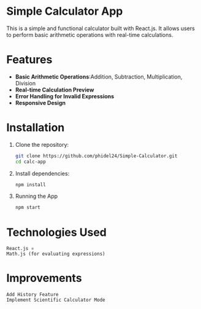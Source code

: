 # Simple Calculator App
This is a simple and functional calculator built with React.js. It allows users to perform basic arithmetic operations with real-time calculations.

# Features
- **Basic Arithmetic Operations**:Addition, Subtraction, Multiplication, Division
- **Real-time Calculation Preview**
- **Error Handling for Invalid Expressions**
- **Responsive Design**

# Installation

1. Clone the repository:
    ```sh
    git clone https://github.com/phidel24/Simple-Calculator.git
    cd calc-app
   ```

2. Install dependencies:

    ```sh
    npm install
    ```

3. Running the App
    ```sh
    npm start
    ```

# Technologies Used
    React.js ⚛️
    Math.js (for evaluating expressions)

# Improvements
    Add History Feature 
    Implement Scientific Calculator Mode 
